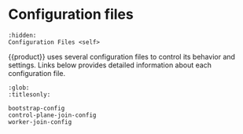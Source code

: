 # Configuration files

```{toctree}
:hidden:
Configuration Files <self>
```

{{product}} uses several configuration files to control its behavior and
settings. Links below provides detailed information about each configuration
file.

```{toctree}
:glob:
:titlesonly:

bootstrap-config
control-plane-join-config
worker-join-config
```
